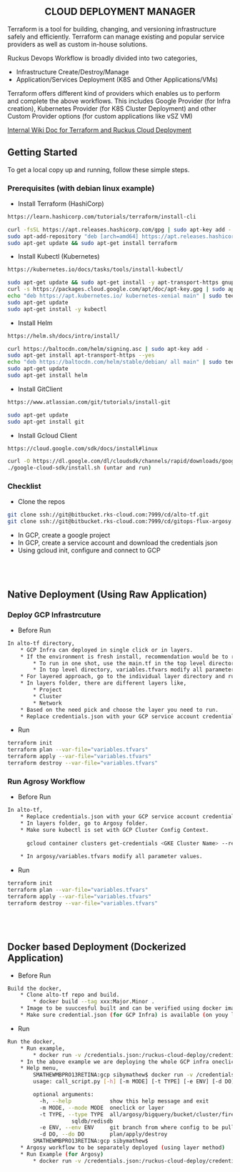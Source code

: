 <h2 align="center">CLOUD DEPLOYMENT MANAGER</h2>


Terraform is a tool for building, changing, and versioning infrastructure safely and efficiently. Terraform can manage existing and popular service providers as well as custom in-house solutions.

Ruckus Devops Workflow is broadly divided into two categories,
    <ul style="padding-left:20px">
      <li>Infrastructure Create/Destroy/Manage</li>
      <li>Application/Services Deployment (K8S and Other Applications/VMs)</li>
    </ul>
      
Terraform offers different kind of providers which enables us to perform and complete the above workflows. This includes Google Provider (for Infra creation), Kubernetes Provider (for K8S Cluster Deployment) and other Custom Provider options (for custom applications like vSZ VM)

<a href="https://jira-wiki.ruckuswireless.com/display/KUMO/Ruckus+Cloud+Continuous+Deployment">Internal Wiki Doc for Terraform and Ruckus Cloud Deployment</a>


## Getting Started

To get a local copy up and running, follow these simple steps.

### Prerequisites (with debian linux example)

* Install Terraform (HashiCorp)
```sh
https://learn.hashicorp.com/tutorials/terraform/install-cli

curl -fsSL https://apt.releases.hashicorp.com/gpg | sudo apt-key add -
sudo apt-add-repository "deb [arch=amd64] https://apt.releases.hashicorp.com $(lsb_release -cs) main"
sudo apt-get update && sudo apt-get install terraform
```
* Install Kubectl (Kubernetes)
```sh
https://kubernetes.io/docs/tasks/tools/install-kubectl/

sudo apt-get update && sudo apt-get install -y apt-transport-https gnupg2 curl
curl -s https://packages.cloud.google.com/apt/doc/apt-key.gpg | sudo apt-key add -
echo "deb https://apt.kubernetes.io/ kubernetes-xenial main" | sudo tee -a /etc/apt/sources.list.d/kubernetes.list
sudo apt-get update
sudo apt-get install -y kubectl
```
* Install Helm
```sh
https://helm.sh/docs/intro/install/

curl https://baltocdn.com/helm/signing.asc | sudo apt-key add -
sudo apt-get install apt-transport-https --yes
echo "deb https://baltocdn.com/helm/stable/debian/ all main" | sudo tee /etc/apt/sources.list.d/helm-stable-debian.list
sudo apt-get update
sudo apt-get install helm
```
* Install GitClient
```sh
https://www.atlassian.com/git/tutorials/install-git

sudo apt-get update
sudo apt-get install git
```
* Install Gcloud Client
```sh
https://cloud.google.com/sdk/docs/install#linux

curl -O https://dl.google.com/dl/cloudsdk/channels/rapid/downloads/google-cloud-sdk-313.0.0-linux-x86_64.tar.gz
./google-cloud-sdk/install.sh (untar and run)
``` 


### Checklist 

* Clone the repos
```sh
git clone ssh://git@bitbucket.rks-cloud.com:7999/cd/alto-tf.git
git clone ssh://git@bitbucket.rks-cloud.com:7999/cd/gitops-flux-argosy.git
```
* In GCP, create a google project
* In GCP, create a service account and download the credentials json
* Using gcloud init, configure and connect to GCP


<br><br>
## Native Deployment (Using Raw Application)

### Deploy GCP Infrastrcuture

* Before Run
```sh
In alto-tf directory,
	* GCP Infra can deployed in single click or in layers.
	* If the environment is fresh install, recommendation would be to run all layers in one shot.
		* To run in one shot, use the main.tf in the top level directory.
		* In top level directory, variables.tfvars modify all parameter values.
	* For layered approach, go to the individual layer directory and run terrafrom from that location.
	* In layers folder, there are different layers like,
		* Project
		* Cluster
		* Network
	* Based on the need pick and choose the layer you need to run.
	* Replace credentials.json with your GCP service account credentials JSON.
```

* Run
```sh
terraform init
terraform plan --var-file="variables.tfvars"
terraform apply --var-file="variables.tfvars"
terraform destroy --var-file="variables.tfvars"
```

### Run Agrosy Workflow

* Before Run
```sh
In alto-tf,
	* Replace credentials.json with your GCP service account credentials JSON.
	* In layers folder, go to Argosy folder.
	* Make sure kubectl is set with GCP Cluster Config Context.
	
	  gcloud container clusters get-credentials <GKE Cluster Name> --region=<Region Name>
	  
	* In argosy/variables.tfvars modify all parameter values.
```

* Run
```sh
terraform init
terraform plan --var-file="variables.tfvars"
terraform apply --var-file="variables.tfvars"
terraform destroy --var-file="variables.tfvars"
```


<br><br>
## Docker based Deployment (Dockerized Application)

* Before Run
```sh
Build the docker,
	* Clone alto-tf repo and build.
		* docker build --tag xxx:Major.Minor .
	* Image to be suuccesful built and can be verified using docker images.
	* Make sure credential.json (for GCP Infra) is available (on youy laptop or in CI tool like Jenkins)
```
* Run
```sh
Run the docker,
	* Run example,
		* docker run -v /credentials.json:/ruckus-cloud-deploy/credentials.json -t test:1.2 --mode oneclick --type all --env int --do plan
	* In the above example we are deploying the whole GCP infra oneclick, env as int and only plan (dry run).
	* Help menu,
		SMATHEWMBPRO13RETINA:gcp sibymathew$ docker run -v /credentials.json:/ruckus-cloud-deploy/credentials.json -t test:1.2
		usage: call_script.py [-h] [-m MODE] [-t TYPE] [-e ENV] [-d DO]

		optional arguments:
		  -h, --help            show this help message and exit
		  -m MODE, --mode MODE  oneclick or layer
		  -t TYPE, --type TYPE  all/argosy/bigquery/bucket/cluster/firewall/network/pg
					sqldb/redisdb
		  -e ENV, --env ENV     git branch from where config to be pulled
		  -d DO, --do DO        plan/apply/destroy
		SMATHEWMBPRO13RETINA:gcp sibymathew$ 
	* Argosy workflow to be separately deployed (using layer method)
	* Run Example (for Argosy)
		* docker run -v /credentials.json:/ruckus-cloud-deploy/credentials.json -t test:1.2 --mode layer --type argosy --env int --do plan
```
